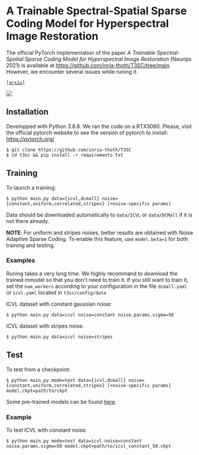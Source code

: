 # A Trainable Spectral-Spatial Sparse Coding Model for Hyperspectral Image Restoration

The official PyTorch implementation of the paper _A Trainable Spectral-Spatial Sparse Coding Model for Hyperspectral Image Restoration_ (Neurips 2021) is available at https://github.com/inria-thoth/T3SC/tree/main. However, we encounter several issues while runing it. 

[`[arxiv]`](https://arxiv.org/abs/2111.09708)

![](figs/architecture.png)


## Installation

Developped with Python 3.8.8. We ran the code on a RTX3060. Please, visit the official pytorch website to see the version of pytorch to install: https://pytorch.org/
```
$ git clone https://github.com/inria-thoth/T3SC
$ cd t3sc && pip install -r requirements.txt
```

## Training


To launch a training:
```
$ python main.py data={icvl,dcmall} noise={constant,uniform,correlated,stripes} [+noise-specific params]
```
Data should be downloaded automatically to `data/ICVL` or `data/DCMall` if it is not there already.

**NOTE**: For uniform and stripes noises, better results are obtained with Noise Adaptive Sparse Coding.
To enable this feature, use `model.beta=1` for both training and testing.

### Examples

Runing takes a very long time. We highly recommand to download the trained mmodel so that you don't need to train it. If you still want to train it, set the `num_workers` according to your configuration in the file `dcmall.yaml` or `icvl.yaml` located in `t3sc/config/data`

ICVL dataset with constant gaussian noise:
```
$ python main.py data=icvl noise=constant noise.params.sigma=50
```

ICVL dataset with stripes noise:
```
$ python main.py data=icvl noise=stripes
```


## Test

To test from a checkpoint:
```
$ python main.py mode=test data={icvl,dcmall} noise={constant,uniform,correlated,stripes} [+noise-specific params] model.ckpt=path/to/ckpt
```

Some pre-trained models can be found [here](http://pascal.inrialpes.fr/data2/tbodrito/t3sc/).

### Example
To test ICVL with constant noise:
```
$ python main.py mode=test data=icvl noise=constant noise.params.sigma=50 model.ckpt=path/to/icvl_constant_50.ckpt
```
